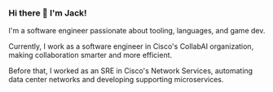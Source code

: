 ### Hi there 👋 I'm Jack!

I'm a software engineer passionate about tooling, languages, and game dev.

Currently, I work as a software engineer in Cisco's CollabAI organization, making collaboration smarter and more efficient. 

Before that, I worked as an SRE in Cisco's Network Services, automating data center networks and developing supporting microservices.

